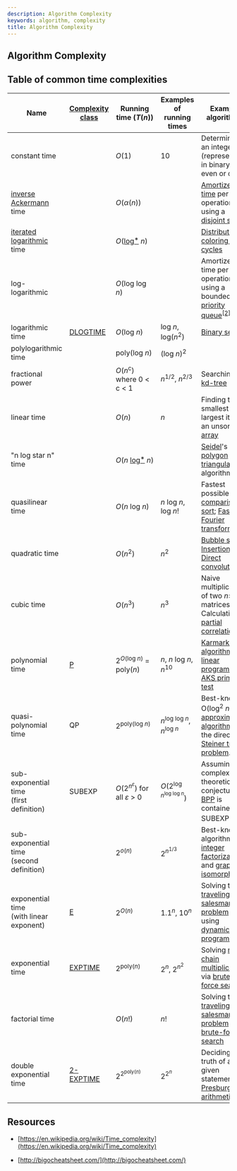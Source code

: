 ```yaml
---
description: Algorithm Complexity
keywords: algorithm, complexity
title: Algorithm Complexity
---
```


## Algorithm Complexity

## Table of common time complexities

<table>
  <thead>
    <tr>
      <th>Name</th>
      <th><a href="https://en.wikipedia.org/wiki/Complexity_class" title="Complexity class">Complexity class</a></th>
      <th>Running time (<i>T</i>(<i>n</i>))</th>
      <th>Examples of running times</th>
      <th>Example algorithms</th>
    </tr>
  </thead>
  <tbody>
    <tr>
      <td>constant time</td>
      <td></td>
      <td><i>O</i>(1)</td>
      <td>10</td>
      <td>Determining if an integer (represented in binary) is even or odd</td>
    </tr>
    <tr>
      <td><a href="https://en.wikipedia.org/wiki/Inverse_Ackermann_function" title="Inverse Ackermann function">inverse Ackermann</a> time</td>
      <td></td>
      <td><i>O</i>(<i>α</i>(<i>n</i>))</td>
      <td></td>
      <td><a href="https://en.wikipedia.org/wiki/Amortized_time" title="Amortized time">Amortized time</a> per operation using a <a href="https://en.wikipedia.org/wiki/Disjoint_set_data_structure" title="Disjoint set data structure">disjoint set</a></td>
    </tr>
    <tr>
      <td><a href="https://en.wikipedia.org/wiki/Iterated_logarithm" title="Iterated logarithm">iterated logarithmic</a> time</td>
      <td></td>
      <td><i>O</i>(<a href="https://en.wikipedia.org/wiki/Iterated_logarithm" title="Iterated logarithm">log<span style="vertical-align: 10%">*</span></a>&nbsp;<i>n</i>)</td>
      <td></td>
      <td><a href="https://en.wikipedia.org/wiki/Cole-Vishkin_algorithm" title="Cole-Vishkin algorithm">Distributed coloring of cycles</a></td>
    </tr>
    <tr>
      <td>log-logarithmic</td>
      <td></td>
      <td><i>O</i>(log log <i>n</i>)</td>
      <td></td>
      <td>Amortized time per operation using a bounded <a href="https://en.wikipedia.org/wiki/Priority_queue" title="Priority queue">priority queue</a><sup id="cite_ref-2" class="reference"><a href="#cite_note-2">[2]</a></sup></td>
    </tr>
    <tr>
      <td>logarithmic time</td>
      <td><a href="https://en.wikipedia.org/wiki/DLOGTIME" title="DLOGTIME">DLOGTIME</a></td>
      <td><i>O</i>(log&nbsp;<i>n</i>)</td>
      <td>log&nbsp;<i>n</i>, log(<i>n</i><sup>2</sup>)</td>
      <td><a href="https://en.wikipedia.org/wiki/Binary_search" title="Binary search">Binary search</a></td>
    </tr>
    <tr>
      <td>polylogarithmic time</td>
      <td></td>
      <td>poly(log&nbsp;<i>n</i>)</td>
      <td>(log&nbsp;<i>n</i>)<sup>2</sup></td>
      <td></td>
    </tr>
    <tr>
      <td>fractional power</td>
      <td></td>
      <td><span class="texhtml"><i>O</i>(<i>n</i><sup>c</sup>)</span> where <span class="texhtml">0 &lt; c &lt; 1</span></td>
      <td><i>n</i><sup>1/2</sup>, <i>n</i><sup>2/3</sup></td>
      <td>Searching in a <a href="https://en.wikipedia.org/wiki/Kd-tree" class="mw-redirect" title="Kd-tree">kd-tree</a></td>
    </tr>
    <tr>
      <td>linear time</td>
      <td></td>
      <td><i>O</i>(<i>n</i>)</td>
      <td><i>n</i></td>
      <td>Finding the smallest or largest item in an unsorted <a href="https://en.wikipedia.org/wiki/Array_data_structure" title="Array data structure">array</a></td>
    </tr>
    <tr>
      <td>"n log star n" time</td>
      <td></td>
      <td><i>O</i>(<i>n</i>&nbsp;<a href="https://en.wikipedia.org/wiki/Iterated_logarithm" title="Iterated logarithm">log<span style="vertical-align: 10%">*</span></a>&nbsp;<i>n</i>)</td>
      <td></td>
      <td><a href="https://en.wikipedia.org/wiki/Raimund_Seidel" title="Raimund Seidel">Seidel</a>'s <a href="https://en.wikipedia.org/wiki/Polygon_triangulation" title="Polygon triangulation">polygon triangulation</a> algorithm.</td>
    </tr>
    <tr>
      <td>quasilinear time</td>
      <td></td>
      <td><i>O</i>(<i>n</i>&nbsp;log&nbsp;<i>n</i>)</td>
      <td><i>n</i>&nbsp;log&nbsp;<i>n</i>, log <i>n</i>!</td>
      <td>Fastest possible <a href="https://en.wikipedia.org/wiki/Comparison_sort" title="Comparison sort">comparison sort</a>; <a href="https://en.wikipedia.org/wiki/Fast_Fourier_transform" title="Fast Fourier transform">Fast Fourier transform</a>.</td>
    </tr>
    <tr>
      <td>quadratic time</td>
      <td></td>
      <td><i>O</i>(<i>n</i><sup>2</sup>)</td>
      <td><i>n</i><sup>2</sup></td>
      <td><a href="https://en.wikipedia.org/wiki/Bubble_sort" title="Bubble sort">Bubble sort</a>; <a href="https://en.wikipedia.org/wiki/Insertion_sort" title="Insertion sort">Insertion sort</a>; <a href="https://en.wikipedia.org/wiki/Convolution_theorem" title="Convolution theorem">Direct convolution</a></td>
    </tr>
    <tr>
      <td>cubic time</td>
      <td></td>
      <td><i>O</i>(<i>n</i><sup>3</sup>)</td>
      <td><i>n</i><sup>3</sup></td>
      <td>Naive multiplication of two <i>n</i>×<i>n</i> matrices. Calculating <a href="https://en.wikipedia.org/wiki/Partial_correlation" title="Partial correlation">partial correlation</a>.</td>
    </tr>
    <tr>
      <td>polynomial time</td>
      <td><a href="https://en.wikipedia.org/wiki/P_(complexity)" title="P (complexity)">P</a></td>
      <td>2<sup><i>O</i>(log&nbsp;<i>n</i>)</sup> = poly(<i>n</i>)</td>
      <td><i>n</i>, <i>n</i>&nbsp;log&nbsp;<i>n</i>, <i>n</i><sup>10</sup></td>
      <td><a href="https://en.wikipedia.org/wiki/Karmarkar%27s_algorithm" title="Karmarkar's algorithm">Karmarkar's algorithm</a> for <a href="https://en.wikipedia.org/wiki/Linear_programming" title="Linear programming">linear programming</a>; <a href="https://en.wikipedia.org/wiki/AKS_primality_test" title="AKS primality test">AKS primality test</a></td>
    </tr>
    <tr>
      <td>quasi-polynomial time</td>
      <td>QP</td>
      <td>2<sup>poly(log&nbsp;<i>n</i>)</sup></td>
      <td><i>n</i><sup>log&nbsp;log&nbsp;<i>n</i></sup>, <i>n</i><sup>log&nbsp;<i>n</i></sup></td>
      <td>Best-known O(log<sup>2</sup> <i>n</i>)-<a href="https://en.wikipedia.org/wiki/Approximation_algorithm" title="Approximation algorithm">approximation algorithm</a> for the directed <a href="https://en.wikipedia.org/wiki/Steiner_tree_problem" title="Steiner tree problem">Steiner tree problem</a>.</td>
    </tr>
    <tr>
      <td>sub-exponential time
        <br> (first definition)
      </td>
      <td>SUBEXP</td>
      <td><i>O</i>(2<sup><i>n</i><sup><i>ε</i></sup></sup>) for all <i>ε</i>&nbsp;&gt;&nbsp;0</td>
      <td><i>O</i>(2<sup>log <i>n</i><sup>log log <i>n</i></sup></sup>)</td>
      <td>Assuming complexity theoretic conjectures, <a href="https://en.wikipedia.org/wiki/Bounded-error_probabilistic_polynomial" class="mw-redirect" title="Bounded-error probabilistic polynomial">BPP</a> is contained in SUBEXP.<sup id="cite_ref-bpp_3-0" class="reference"><a href="#cite_note-bpp-3">[3]</a></sup></td>
    </tr>
    <tr>
      <td>sub-exponential time
        <br> (second definition)
      </td>
      <td></td>
      <td>2<sup><i>o</i>(<i>n</i>)</sup></td>
      <td>2<sup><i>n</i><sup>1/3</sup></sup>
      </td>
      <td>Best-known algorithm for <a href="https://en.wikipedia.org/wiki/Integer_factorization" title="Integer factorization">integer factorization</a> and <a href="https://en.wikipedia.org/wiki/Graph_isomorphism_problem" title="Graph isomorphism problem">graph isomorphism</a></td>
    </tr>
    <tr>
      <td>exponential time
        <br> (with linear exponent)
      </td>
      <td><a href="https://en.wikipedia.org/wiki/E_(complexity)" title="E (complexity)">E</a></td>
      <td>2<sup><i>O</i>(<i>n</i>)</sup></td>
      <td>1.1<sup><i>n</i></sup>, 10<sup><i>n</i></sup></td>
      <td>Solving the <a href="https://en.wikipedia.org/wiki/Traveling_salesman_problem" class="mw-redirect" title="Traveling salesman problem">traveling salesman problem</a> using <a href="https://en.wikipedia.org/wiki/Dynamic_programming" title="Dynamic programming">dynamic programming</a></td>
    </tr>
    <tr>
      <td>exponential time</td>
      <td><a href="https://en.wikipedia.org/wiki/EXPTIME" title="EXPTIME">EXPTIME</a></td>
      <td>2<sup>poly(<i>n</i>)</sup></td>
      <td>2<sup><i>n</i></sup>, 2<sup><i>n</i><sup>2</sup></sup>
      </td>
      <td>Solving <a href="https://en.wikipedia.org/wiki/Matrix_chain_multiplication" title="Matrix chain multiplication">matrix chain multiplication</a> via <a href="https://en.wikipedia.org/wiki/Brute-force_search" title="Brute-force search">brute-force search</a></td>
    </tr>
    <tr>
      <td>factorial time</td>
      <td></td>
      <td><i>O</i>(<i>n</i>!)</td>
      <td><i>n</i>!</td>
      <td>Solving the <a href="https://en.wikipedia.org/wiki/Travelling_salesman_problem" title="Travelling salesman problem">traveling salesman problem</a> via <a href="https://en.wikipedia.org/wiki/Brute-force_search" title="Brute-force search">brute-force search</a></td>
    </tr>
    <tr>
      <td>double exponential time</td>
      <td><a href="https://en.wikipedia.org/wiki/2-EXPTIME" title="2-EXPTIME">2-EXPTIME</a></td>
      <td>2<sup>2<sup>poly(<i>n</i>)</sup></sup>
      </td>
      <td>2<sup>2<sup><i>n</i></sup></sup>
      </td>
      <td>Deciding the truth of a given statement in <a href="https://en.wikipedia.org/wiki/Presburger_arithmetic" title="Presburger arithmetic">Presburger arithmetic</a></td>
    </tr>
  </tbody>
</table>

## Resources

- [https://en.wikipedia.org/wiki/Time_complexity](https://en.wikipedia.org/wiki/Time_complexity)

- [http://bigocheatsheet.com/](http://bigocheatsheet.com/)
